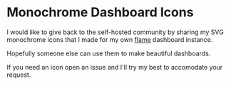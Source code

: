 # Monochrome Dashboard Icons
I would like to give back to the self-hosted community by sharing my SVG monochrome icons that I made for my own [flame](https://github.com/pawelmalak/flame) dashboard instance.

Hopefully someone else can use them to make beautiful dashboards.

If you need an icon open an issue and I'll try my best to accomodate your request.
